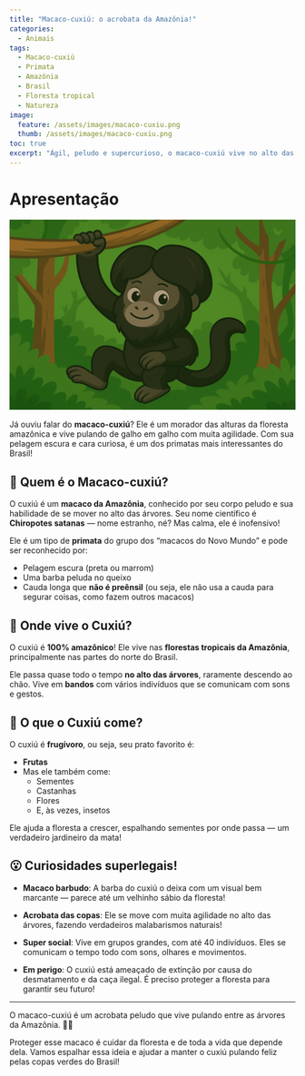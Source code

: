 ```yaml
---
title: "Macaco-cuxiú: o acrobata da Amazônia!"
categories:
  - Animais
tags:
  - Macaco-cuxiú
  - Primata
  - Amazônia
  - Brasil
  - Floresta tropical
  - Natureza
image:
  feature: /assets/images/macaco-cuxiu.png
  thumb: /assets/images/macaco-cuxiu.png
toc: true
excerpt: "Ágil, peludo e supercurioso, o macaco-cuxiú vive no alto das árvores da Amazônia. Ele raramente desce ao chão e adora andar em grupo, pulando de galho em galho como um verdadeiro acrobata da floresta!"
---
```


# Apresentação

![Imagem do Macaco-cuxiú](/assets/images/macaco-cuxiu.png)

Já ouviu falar do **macaco-cuxiú**? Ele é um morador das alturas da floresta amazônica e vive pulando de galho em galho com muita agilidade. Com sua pelagem escura e cara curiosa, é um dos primatas mais interessantes do Brasil!

## 🐒 Quem é o Macaco-cuxiú?

O cuxiú é um **macaco da Amazônia**, conhecido por seu corpo peludo e sua habilidade de se mover no alto das árvores. Seu nome científico é **Chiropotes satanas** — nome estranho, né? Mas calma, ele é inofensivo!

Ele é um tipo de **primata** do grupo dos “macacos do Novo Mundo” e pode ser reconhecido por:

- Pelagem escura (preta ou marrom)
- Uma barba peluda no queixo
- Cauda longa que **não é preênsil** (ou seja, ele não usa a cauda para segurar coisas, como fazem outros macacos)

## 🌳 Onde vive o Cuxiú?

O cuxiú é **100% amazônico**! Ele vive nas **florestas tropicais da Amazônia**, principalmente nas partes do norte do Brasil.

Ele passa quase todo o tempo **no alto das árvores**, raramente descendo ao chão. Vive em **bandos** com vários indivíduos que se comunicam com sons e gestos.

## 🍌 O que o Cuxiú come?

O cuxiú é **frugívoro**, ou seja, seu prato favorito é:

- **Frutas**
- Mas ele também come:
  - Sementes
  - Castanhas
  - Flores
  - E, às vezes, insetos

Ele ajuda a floresta a crescer, espalhando sementes por onde passa — um verdadeiro jardineiro da mata!

## 😮 Curiosidades superlegais!

- **Macaco barbudo**: A barba do cuxiú o deixa com um visual bem marcante — parece até um velhinho sábio da floresta!

- **Acrobata das copas**: Ele se move com muita agilidade no alto das árvores, fazendo verdadeiros malabarismos naturais!

- **Super social**: Vive em grupos grandes, com até 40 indivíduos. Eles se comunicam o tempo todo com sons, olhares e movimentos.

- **Em perigo**: O cuxiú está ameaçado de extinção por causa do desmatamento e da caça ilegal. É preciso proteger a floresta para garantir seu futuro!

---

O macaco-cuxiú é um acrobata peludo que vive pulando entre as árvores da Amazônia. 🐒🌳

Proteger esse macaco é cuidar da floresta e de toda a vida que depende dela. Vamos espalhar essa ideia e ajudar a manter o cuxiú pulando feliz pelas copas verdes do Brasil!

